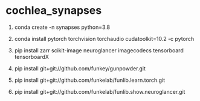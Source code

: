 # cochlea_synapses

1) conda create -n synapses python=3.8

2) conda install pytorch torchvision torchaudio cudatoolkit=10.2 -c pytorch

3) pip install zarr scikit-image neuroglancer imagecodecs tensorboard tensorboardX

4) pip install git+git://github.com/funkey/gunpowder.git

5) pip install git+git://github.com/funkelab/funlib.learn.torch.git

6) pip install git+git://github.com/funkelab/funlib.show.neuroglancer.git
